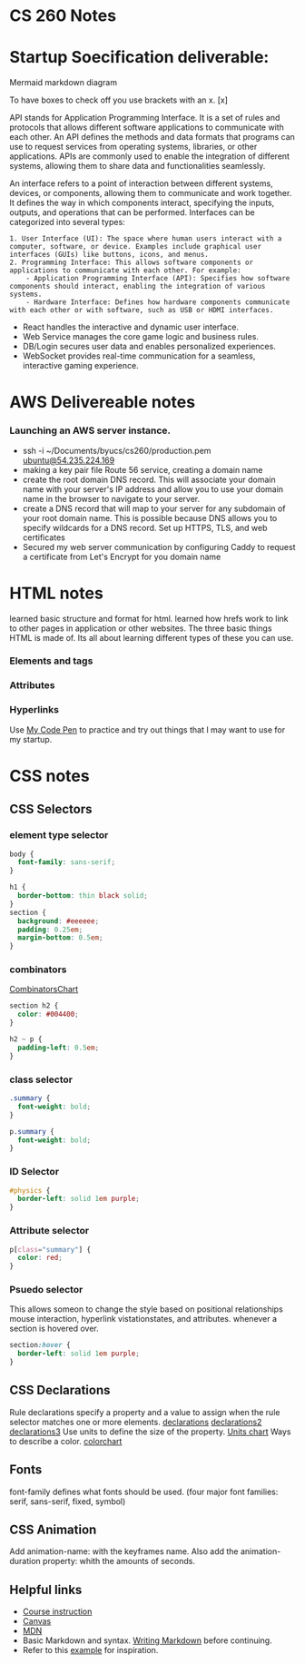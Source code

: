 # CS 260 Notes

# Startup Soecification deliverable:

Mermaid markdown diagram

To have boxes to check off you use brackets with an x. [x]

API stands for Application Programming Interface. It is a set of rules and protocols that allows different software applications to communicate with each other. An API defines the methods and data formats that programs can use to request services from operating systems, libraries, or other applications. APIs are commonly used to enable the integration of different systems, allowing them to share data and functionalities seamlessly.

An interface refers to a point of interaction between different systems, devices, or components, allowing them to communicate and work together. It defines the way in which components interact, specifying the inputs, outputs, and operations that can be performed. Interfaces can be categorized into several types:

    1. User Interface (UI): The space where human users interact with a computer, software, or device. Examples include graphical user interfaces (GUIs) like buttons, icons, and menus.
    2. Programming Interface: This allows software components or applications to communicate with each other. For example:
        - Application Programming Interface (API): Specifies how software components should interact, enabling the integration of various systems.
        - Hardware Interface: Defines how hardware components communicate with each other or with software, such as USB or HDMI interfaces.

- React handles the interactive and dynamic user interface.
- Web Service manages the core game logic and business rules.
- DB/Login secures user data and enables personalized experiences.
- WebSocket provides real-time communication for a seamless, interactive gaming experience.

# AWS Delivereable notes

### Launching an AWS server instance.

- ssh -i ~/Documents/byucs/cs260/production.pem ubuntu@54.235.224.169
- making a key pair file
  Route 56 service, creating a domain name
- create the root domain DNS record. This will associate your domain name with your server's IP address and allow you to use your domain name in the browser to navigate to your server.
- create a DNS record that will map to your server for any subdomain of your root domain name. This is possible because DNS allows you to specify wildcards for a DNS record.
  Set up HTTPS, TLS, and web certificates
- Secured my web server communication by configuring Caddy to request a certificate from Let's Encrypt for you domain name

# HTML notes

learned basic structure and format for html. learned how hrefs work to link to other pages in application or other websites.
The three basic things HTML is made of. Its all about learning different types of these you can use.

### Elements and tags

### Attributes

### Hyperlinks

Use [My Code Pen](https://codepen.io/TalmageWoodhouse) to practice and try out things that I may want to use for my startup.

# CSS notes

## CSS Selectors

### element type selector

```css
body {
  font-family: sans-serif;
}
```

```css
h1 {
  border-bottom: thin black solid;
}
section {
  background: #eeeeee;
  padding: 0.25em;
  margin-bottom: 0.5em;
}
```

### combinators

[CombinatorsChart](Cominatorschart.png)

```css
section h2 {
  color: #004400;
}
```

```css
h2 ~ p {
  padding-left: 0.5em;
}
```

### class selector

```css
.summary {
  font-weight: bold;
}
```

```css
p.summary {
  font-weight: bold;
}
```

### ID Selector

```css
#physics {
  border-left: solid 1em purple;
}
```

### Attribute selector

```css
p[class="summary"] {
  color: red;
}
```

### Psuedo selector

This allows someon to change the style based on positional relationships mouse interaction, hyperlink vistationstates, and attributes.
whenever a section is hovered over.

```css
section:hover {
  border-left: solid 1em purple;
}
```

## CSS Declarations

Rule declarations specify a property and a value to assign when the rule selector matches one or more elements.
[declarations](declarations.png)
[declarations2](declarations2.png)
[declarations3](declarations3.png)
Use units to define the size of the property.
[Units chart](unitschart.png)
Ways to describe a color.
[colorchart](colorchart.png)

## Fonts

font-family defines what fonts should be used. (four major font families: serif, sans-serif, fixed, symbol)

## CSS Animation

Add animation-name: with the keyframes name. Also add the animation-duration property: whith the amounts of seconds.

## Helpful links

- [Course instruction](https://github.com/webprogramming260)
- [Canvas](https://byu.instructure.com)
- [MDN](https://developer.mozilla.org)
- Basic Markdown and syntax. [Writing Markdown](https://docs.github.com/en/get-started/writing-on-github/getting-started-with-writing-and-formatting-on-github/basic-writing-and-formatting-syntax) before continuing.
- Refer to this [example](https://github.com/webprogramming260/startup-example/blob/main/README.md) for inspiration.
